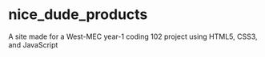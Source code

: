 # nice_dude_products
A site made for a West-MEC year-1 coding 102 project using HTML5, CSS3, and JavaScript
